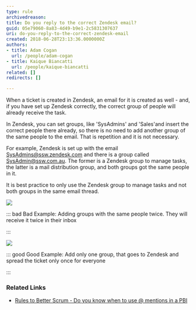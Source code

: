 ```yaml
---
type: rule
archivedreason: 
title: Do you reply to the correct Zendesk email?
guid: 05e79060-8a83-4d49-b9e1-2c5831307637
uri: do-you-reply-to-the-correct-zendesk-email
created: 2018-06-28T23:13:36.0000000Z
authors:
- title: Adam Cogan
  url: /people/adam-cogan
- title: Kaique Biancatti
  url: /people/kaique-biancatti
related: []
redirects: []

---
```


When a ticket is created in Zendesk, an email for it is created as well - and, if you have set up Zendesk correctly, the correct group of people will already receive the task.

<!--endintro-->

In Zendesk, you can set groups, like 'SysAdmins' and 'Sales'and insert the correct people there already, so there is no need to add another group of the same people to the email. That is repetition and it is not necessary.

For example, Zendesk is set up with the email SysAdmins@ssw.zendesk.com and there is a group called SysAdmin@ssw.com.au. The former is a Zendesk group to manage tasks, the latter is a mail distribution group, and both groups got the same people in it.

It is best practice to only use the Zendesk group to manage tasks and not both groups in the same email thread.

![](zenddddd.png)


::: bad
Bad Example: Adding groups with the same people twice. They will receive it twice in their inbox

:::



![](zendndnd.png)


::: good
Good Example: Add only one group, that goes to Zendesk and spread the ticket only once for everyone

:::



### Related Links


* [Rules to Better Scrum - Do you know when to use @ mentions in a PBI](/when-you-use-mentions-in-a-pbi)
